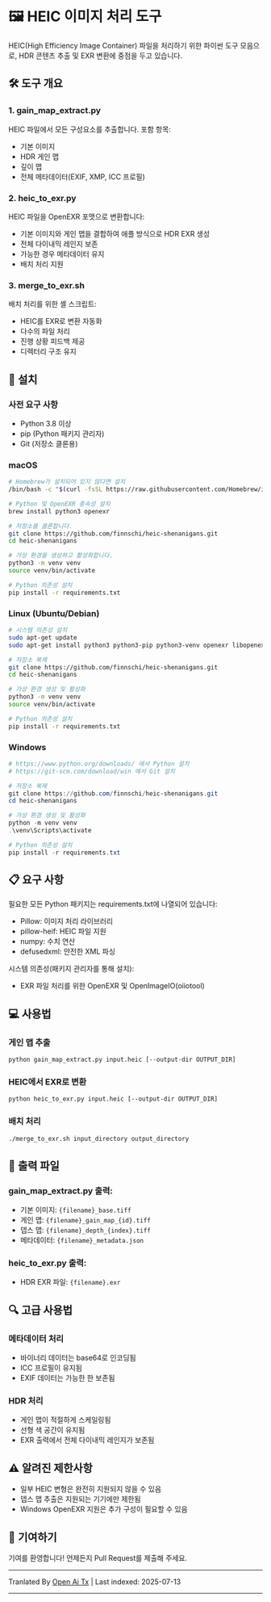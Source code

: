 # 🖼️ HEIC 이미지 처리 도구

HEIC(High Efficiency Image Container) 파일을 처리하기 위한 파이썬 도구 모음으로, HDR 콘텐츠 추출 및 EXR 변환에 중점을 두고 있습니다.

## 🛠️ 도구 개요

### 1. gain_map_extract.py
HEIC 파일에서 모든 구성요소를 추출합니다. 포함 항목:
- 기본 이미지
- HDR 게인 맵
- 깊이 맵
- 전체 메타데이터(EXIF, XMP, ICC 프로필)

### 2. heic_to_exr.py
HEIC 파일을 OpenEXR 포맷으로 변환합니다:
- 기본 이미지와 게인 맵을 결합하여 애플 방식으로 HDR EXR 생성
- 전체 다이내믹 레인지 보존
- 가능한 경우 메타데이터 유지
- 배치 처리 지원
### 3. merge_to_exr.sh
배치 처리를 위한 셸 스크립트:
- HEIC를 EXR로 변환 자동화
- 다수의 파일 처리
- 진행 상황 피드백 제공
- 디렉터리 구조 유지

## 🔧 설치

### 사전 요구 사항
- Python 3.8 이상
- pip (Python 패키지 관리자)
- Git (저장소 클론용)

### macOS
```bash
# Homebrew가 설치되어 있지 않다면 설치
/bin/bash -c "$(curl -fsSL https://raw.githubusercontent.com/Homebrew/install/HEAD/install.sh)"

# Python 및 OpenEXR 종속성 설치
brew install python3 openexr

# 저장소를 클론합니다.
git clone https://github.com/finnschi/heic-shenanigans.git
cd heic-shenanigans

# 가상 환경을 생성하고 활성화합니다.
python3 -m venv venv
source venv/bin/activate

# Python 의존성 설치
pip install -r requirements.txt
```

### Linux (Ubuntu/Debian)
```bash
# 시스템 의존성 설치
sudo apt-get update
sudo apt-get install python3 python3-pip python3-venv openexr libopenexr-dev

# 저장소 복제
git clone https://github.com/finnschi/heic-shenanigans.git
cd heic-shenanigans

# 가상 환경 생성 및 활성화
python3 -m venv venv
source venv/bin/activate

# Python 의존성 설치
pip install -r requirements.txt
```

### Windows
```powershell
# https://www.python.org/downloads/ 에서 Python 설치
# https://git-scm.com/download/win 에서 Git 설치

# 저장소 복제
git clone https://github.com/finnschi/heic-shenanigans.git
cd heic-shenanigans

# 가상 환경 생성 및 활성화
python -m venv venv
.\venv\Scripts\activate

# Python 의존성 설치
pip install -r requirements.txt
```

## 📋 요구 사항
필요한 모든 Python 패키지는 requirements.txt에 나열되어 있습니다:
- Pillow: 이미지 처리 라이브러리
- pillow-heif: HEIC 파일 지원
- numpy: 수치 연산
- defusedxml: 안전한 XML 파싱

시스템 의존성(패키지 관리자를 통해 설치):
- EXR 파일 처리를 위한 OpenEXR 및 OpenImageIO(oiiotool)

## 💻 사용법
### 게인 맵 추출
```bash
python gain_map_extract.py input.heic [--output-dir OUTPUT_DIR]
```

### HEIC에서 EXR로 변환
```bash
python heic_to_exr.py input.heic [--output-dir OUTPUT_DIR]
```

### 배치 처리
```bash
./merge_to_exr.sh input_directory output_directory
```

## 📁 출력 파일

### gain_map_extract.py 출력:
- 기본 이미지: `{filename}_base.tiff`
- 게인 맵: `{filename}_gain_map_{id}.tiff`
- 뎁스 맵: `{filename}_depth_{index}.tiff`
- 메타데이터: `{filename}_metadata.json`

### heic_to_exr.py 출력:
- HDR EXR 파일: `{filename}.exr`

## 🔍 고급 사용법

### 메타데이터 처리
- 바이너리 데이터는 base64로 인코딩됨
- ICC 프로필이 유지됨
- EXIF 데이터는 가능한 한 보존됨

### HDR 처리
- 게인 맵이 적절하게 스케일링됨
- 선형 색 공간이 유지됨
- EXR 출력에서 전체 다이내믹 레인지가 보존됨

## ⚠️ 알려진 제한사항
- 일부 HEIC 변형은 완전히 지원되지 않을 수 있음
- 뎁스 맵 추출은 지원되는 기기에만 제한됨
- Windows OpenEXR 지원은 추가 구성이 필요할 수 있음
## 🤝 기여하기
기여를 환영합니다! 언제든지 Pull Request를 제출해 주세요.


---

Tranlated By [Open Ai Tx](https://github.com/OpenAiTx/OpenAiTx) | Last indexed: 2025-07-13

---